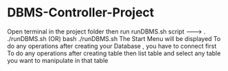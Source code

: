 # DBMS-Controller-Project

Open terminal in the project folder then run runDBMS.sh script --->  . ./runDBMS.sh (OR) bash ./runDBMS.sh 
The Start Menu will be displayed 
To do any operations after creating your Database , you have to connect first 
To do any operations after creating table then list table and select any table you want to manipulate in that table 
